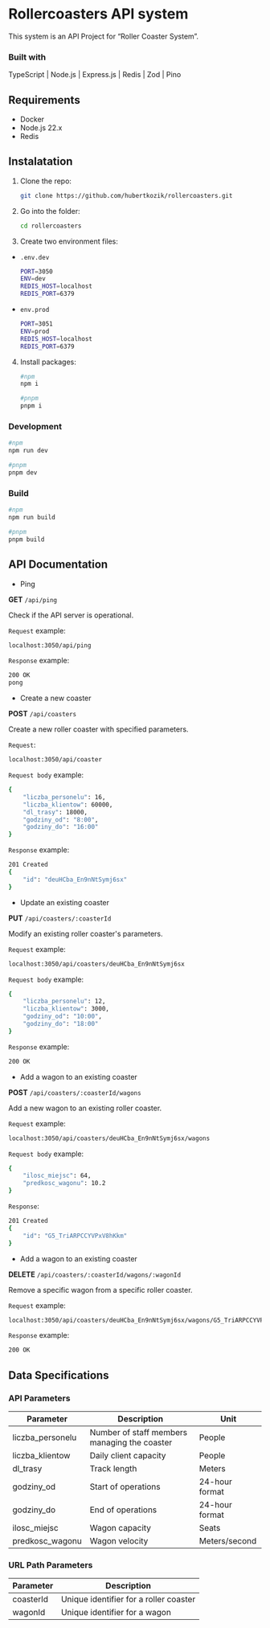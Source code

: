 # Rollercoasters API system

This system is an API Project for “Roller Coaster System”.

### Built with

TypeScript | Node.js | Express.js | Redis | Zod | Pino

## Requirements

-   Docker
-   Node.js 22.x
-   Redis

## Instalatation

1. Clone the repo:
   ```sh
   git clone https://github.com/hubertkozik/rollercoasters.git
   ```
2. Go into the folder:
    ```sh
    cd rollercoasters
    ```
3. Create two environment files:
* `.env.dev`
    ```sh
    PORT=3050
    ENV=dev
    REDIS_HOST=localhost
    REDIS_PORT=6379
    ```
* `env.prod`
    ```sh
    PORT=3051
    ENV=prod
    REDIS_HOST=localhost
    REDIS_PORT=6379
    ```
4. Install packages:
    ```sh
    #npm
    npm i
    
    #pnpm
    pnpm i
    ```

### Development

```sh
#npm
npm run dev

#pnpm
pnpm dev
```

### Build

```sh
#npm
npm run build

#pnpm
pnpm build
```

## API Documentation

- Ping

**GET** `/api/ping`

Check if the API server is operational.

`Request` example:
```sh
localhost:3050/api/ping
```

`Response` example:
```sh
200 OK
pong
```

- Create a new coaster

**POST** `/api/coasters`

Create a new roller coaster with specified parameters.

`Request`:
```sh
localhost:3050/api/coaster
```
`Request body` example:
```sh
{ 
    "liczba_personelu": 16,
    "liczba_klientow": 60000,
    "dl_trasy": 18000,
    "godziny_od": "8:00",
    "godziny_do": "16:00"
}
```

`Response` example:
```sh
201 Created
{
    "id": "deuHCba_En9nNtSymj6sx"
}
```

- Update an existing coaster

**PUT** `/api/coasters/:coasterId`

Modify an existing roller coaster's parameters.

`Request` example:
```sh
localhost:3050/api/coasters/deuHCba_En9nNtSymj6sx
```
`Request body` example:
```sh
{ 
    "liczba_personelu": 12,
    "liczba_klientow": 3000,
    "godziny_od": "10:00",
    "godziny_do": "18:00"
}
```

`Response` example:
```sh
200 OK
```

- Add a wagon to an existing coaster

**POST** `/api/coasters/:coasterId/wagons`

Add a new wagon to an existing roller coaster.

`Request` example:
```sh
localhost:3050/api/coasters/deuHCba_En9nNtSymj6sx/wagons
```
`Request body` example:
```sh
{
    "ilosc_miejsc": 64,
    "predkosc_wagonu": 10.2
}
```

`Response`:
```sh
201 Created
{
    "id": "G5_TriARPCCYVPxV8hKkm"
}
```

- Add a wagon to an existing coaster

**DELETE** `/api/coasters/:coasterId/wagons/:wagonId`

Remove a specific wagon from a specific roller coaster.

`Request` example:
```sh
localhost:3050/api/coasters/deuHCba_En9nNtSymj6sx/wagons/G5_TriARPCCYVPxV8hKkm
```

`Response` example:
```sh
200 OK
```

## Data Specifications

### API Parameters

| Parameter | Description | Unit |
|-----------|-------------|------|
| liczba_personelu | Number of staff members managing the coaster | People |
| liczba_klientow | Daily client capacity | People |
| dl_trasy | Track length | Meters |
| godziny_od | Start of operations | 24-hour format |
| godziny_do | End of operations | 24-hour format |
| ilosc_miejsc | Wagon capacity | Seats |
| predkosc_wagonu | Wagon velocity | Meters/second |

### URL Path Parameters

| Parameter | Description |
|-----------|-------------|
| coasterId | Unique identifier for a roller coaster |
| wagonId | Unique identifier for a wagon |
